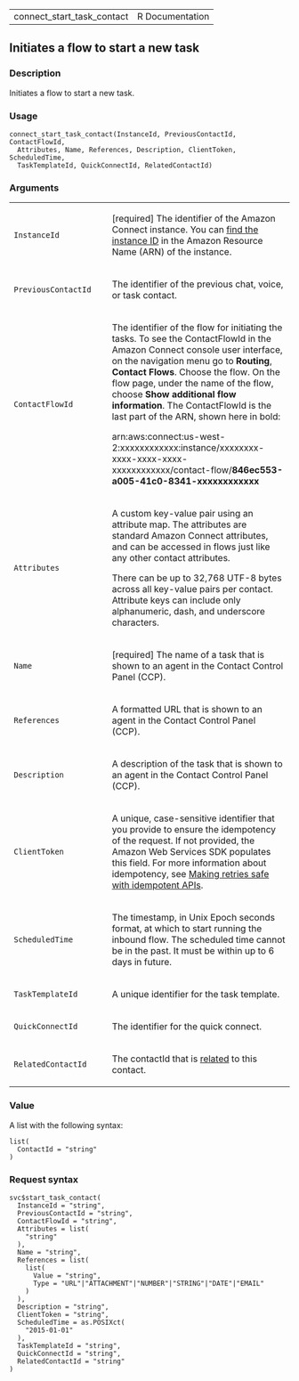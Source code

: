<table style="width: 100%;">
<tbody>
<tr class="odd">
<td>connect_start_task_contact</td>
<td style="text-align: right;">R Documentation</td>
</tr>
</tbody>
</table>

## Initiates a flow to start a new task

### Description

Initiates a flow to start a new task.

### Usage

    connect_start_task_contact(InstanceId, PreviousContactId, ContactFlowId,
      Attributes, Name, References, Description, ClientToken, ScheduledTime,
      TaskTemplateId, QuickConnectId, RelatedContactId)

### Arguments

<table>
<colgroup>
<col style="width: 35%" />
<col style="width: 65%" />
</colgroup>
<tbody>
<tr class="odd">
<td><code
id="connect_start_task_contact_:_InstanceId">InstanceId</code></td>
<td><p>[required] The identifier of the Amazon Connect instance. You can
<a
href="https://docs.aws.amazon.com/connect/latest/adminguide/find-instance-arn.html">find
the instance ID</a> in the Amazon Resource Name (ARN) of the
instance.</p></td>
</tr>
<tr class="even">
<td><code
id="connect_start_task_contact_:_PreviousContactId">PreviousContactId</code></td>
<td><p>The identifier of the previous chat, voice, or task
contact.</p></td>
</tr>
<tr class="odd">
<td><code
id="connect_start_task_contact_:_ContactFlowId">ContactFlowId</code></td>
<td><p>The identifier of the flow for initiating the tasks. To see the
ContactFlowId in the Amazon Connect console user interface, on the
navigation menu go to <strong>Routing</strong>, <strong>Contact
Flows</strong>. Choose the flow. On the flow page, under the name of the
flow, choose <strong>Show additional flow information</strong>. The
ContactFlowId is the last part of the ARN, shown here in bold:</p>
<p>arn:aws:connect:us-west-2:xxxxxxxxxxxx:instance/xxxxxxxx-xxxx-xxxx-xxxx-xxxxxxxxxxxx/contact-flow/<strong>846ec553-a005-41c0-8341-xxxxxxxxxxxx</strong></p></td>
</tr>
<tr class="even">
<td><code
id="connect_start_task_contact_:_Attributes">Attributes</code></td>
<td><p>A custom key-value pair using an attribute map. The attributes
are standard Amazon Connect attributes, and can be accessed in flows
just like any other contact attributes.</p>
<p>There can be up to 32,768 UTF-8 bytes across all key-value pairs per
contact. Attribute keys can include only alphanumeric, dash, and
underscore characters.</p></td>
</tr>
<tr class="odd">
<td><code id="connect_start_task_contact_:_Name">Name</code></td>
<td><p>[required] The name of a task that is shown to an agent in the
Contact Control Panel (CCP).</p></td>
</tr>
<tr class="even">
<td><code
id="connect_start_task_contact_:_References">References</code></td>
<td><p>A formatted URL that is shown to an agent in the Contact Control
Panel (CCP).</p></td>
</tr>
<tr class="odd">
<td><code
id="connect_start_task_contact_:_Description">Description</code></td>
<td><p>A description of the task that is shown to an agent in the
Contact Control Panel (CCP).</p></td>
</tr>
<tr class="even">
<td><code
id="connect_start_task_contact_:_ClientToken">ClientToken</code></td>
<td><p>A unique, case-sensitive identifier that you provide to ensure
the idempotency of the request. If not provided, the Amazon Web Services
SDK populates this field. For more information about idempotency, see <a
href="https://aws.amazon.com/builders-library/making-retries-safe-with-idempotent-APIs/">Making
retries safe with idempotent APIs</a>.</p></td>
</tr>
<tr class="odd">
<td><code
id="connect_start_task_contact_:_ScheduledTime">ScheduledTime</code></td>
<td><p>The timestamp, in Unix Epoch seconds format, at which to start
running the inbound flow. The scheduled time cannot be in the past. It
must be within up to 6 days in future.</p></td>
</tr>
<tr class="even">
<td><code
id="connect_start_task_contact_:_TaskTemplateId">TaskTemplateId</code></td>
<td><p>A unique identifier for the task template.</p></td>
</tr>
<tr class="odd">
<td><code
id="connect_start_task_contact_:_QuickConnectId">QuickConnectId</code></td>
<td><p>The identifier for the quick connect.</p></td>
</tr>
<tr class="even">
<td><code
id="connect_start_task_contact_:_RelatedContactId">RelatedContactId</code></td>
<td><p>The contactId that is <a
href="https://docs.aws.amazon.com/connect/latest/adminguide/tasks.html#linked-tasks">related</a>
to this contact.</p></td>
</tr>
</tbody>
</table>

### Value

A list with the following syntax:

    list(
      ContactId = "string"
    )

### Request syntax

    svc$start_task_contact(
      InstanceId = "string",
      PreviousContactId = "string",
      ContactFlowId = "string",
      Attributes = list(
        "string"
      ),
      Name = "string",
      References = list(
        list(
          Value = "string",
          Type = "URL"|"ATTACHMENT"|"NUMBER"|"STRING"|"DATE"|"EMAIL"
        )
      ),
      Description = "string",
      ClientToken = "string",
      ScheduledTime = as.POSIXct(
        "2015-01-01"
      ),
      TaskTemplateId = "string",
      QuickConnectId = "string",
      RelatedContactId = "string"
    )
